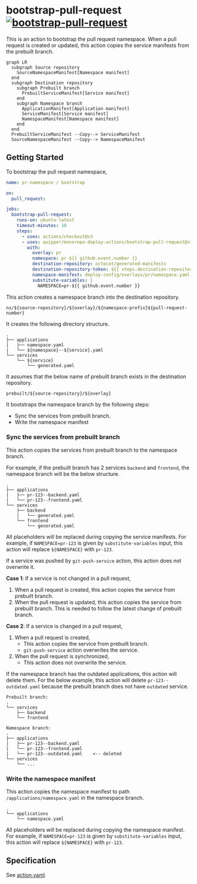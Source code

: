 # bootstrap-pull-request [![bootstrap-pull-request](https://github.com/quipper/monorepo-deploy-actions/actions/workflows/bootstrap-pull-request.yaml/badge.svg)](https://github.com/quipper/monorepo-deploy-actions/actions/workflows/bootstrap-pull-request.yaml)

This is an action to bootstrap the pull request namespace.
When a pull request is created or updated, this action copies the service manifests from the prebuilt branch.

```mermaid
graph LR
  subgraph Source repository
    SourceNamespaceManifest[Namespace manifest]
  end
  subgraph Destination repository
    subgraph Prebuilt branch
      PrebuiltServiceManifest[Service manifest]
    end
    subgraph Namespace branch
      ApplicationManifest[Application manifest]
      ServiceManifest[Service manifest]
      NamespaceManifest[Namespace manifest]
    end
  end
  PrebuiltServiceManifest --Copy--> ServiceManifest
  SourceNamespaceManifest --Copy--> NamespaceManifest
```

## Getting Started

To bootstrap the pull request namespace,

```yaml
name: pr-namespace / bootstrap

on:
  pull_request:

jobs:
  bootstrap-pull-request:
    runs-on: ubuntu-latest
    timeout-minutes: 10
    steps:
      - uses: actions/checkout@v3
      - uses: quipper/monorepo-deploy-actions/bootstrap-pull-request@v1
        with:
          overlay: pr
          namespace: pr-${{ github.event.number }}
          destination-repository: octocat/generated-manifests
          destination-repository-token: ${{ steps.destination-repository-github-app.outputs.token }}
          namespace-manifest: deploy-config/overlays/pr/namespace.yaml
          substitute-variables: |
            NAMESPACE=pr-${{ github.event.number }}
```

This action creates a namespace branch into the destination repository.

```
ns/${source-repository}/${overlay}/${namespace-prefix}${pull-request-number}
```

It creates the following directory structure.

```
.
├── applications
|   ├── namespace.yaml
|   └── ${namespace}--${service}.yaml
└── services
    └── ${service}
        └── generated.yaml
```

It assumes that the below name of prebuilt branch exists in the destination repository.

```
prebuilt/${source-repository}/${overlay}
```

It bootstraps the namespace branch by the following steps:

- Sync the services from prebuilt branch.
- Write the namespace manifest

### Sync the services from prebuilt branch

This action copies the services from prebuilt branch to the namespace branch.

For example, if the prebuilt branch has 2 services `backend` and `frontend`,
the namespace branch will be the below structure.

```
.
├── applications
|   ├── pr-123--backend.yaml
|   └── pr-123--frontend.yaml
└── services
    ├── backend
    |   └── generated.yaml
    └── frontend
        └── generated.yaml
```

All placeholders will be replaced during copying the service manifests.
For example, if `NAMESPACE=pr-123` is given by `substitute-variables` input,
this action will replace `${NAMESPACE}` with `pr-123`. 

If a service was pushed by `git-push-service` action,
this action does not overwrite it.

**Case 1**: If a service is not changed in a pull request,

1. When a pull request is created, this action copies the service from prebuilt branch.
1. When the pull request is updated, this action copies the service from prebuilt branch.
   This is needed to follow the latest change of prebuilt branch.

**Case 2**: If a service is changed in a pull request,

1. When a pull request is created,
   - This action copies the service from prebuilt branch.
   - `git-push-service` action overwrites the service.
1. When the pull request is synchronized,
   - This action does not overwrite the service.

If the namespace branch has the outdated applications, this action will delete them.
For the below example,
this action will delete `pr-123--outdated.yaml` because the prebuilt branch does not have `outdated` service.

```
Prebuilt branch:
.
└── services
    ├── backend
    └── frontend

Namespace branch:
.
├── applications
|   ├── pr-123--backend.yaml
|   └── pr-123--frontend.yaml
|   └── pr-123--outdated.yaml    <-- deleted
└── services
    └── ...
```

### Write the namespace manifest

This action copies the namespace manifest to path `/applications/namespace.yaml` in the namespace branch.

```
.
└── applications
    └── namespace.yaml
```

All placeholders will be replaced during copying the namespace manifest.
For example, if `NAMESPACE=pr-123` is given by `substitute-variables` input,
this action will replace `${NAMESPACE}` with `pr-123`. 

## Specification

See [action.yaml](action.yaml).
